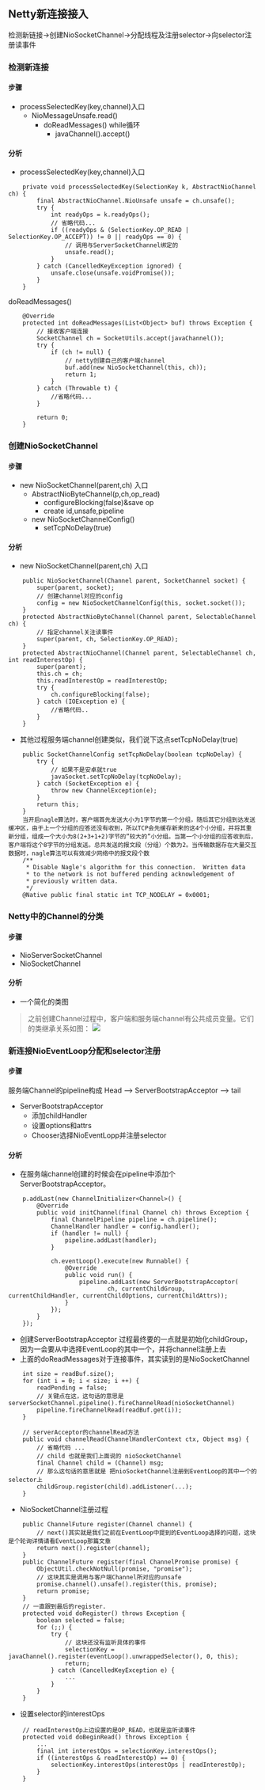 ## Netty新连接接入
检测新链接->创建NioSocketChannel->分配线程及注册selector->向selector注册读事件
### 检测新连接
#### 步骤
- processSelectedKey(key,channel)入口
  - NioMessageUnsafe.read()
    - doReadMessages() while循环
      - javaChannel().accept()  
#### 分析
- processSelectedKey(key,channel)入口
```
    private void processSelectedKey(SelectionKey k, AbstractNioChannel ch) {
        final AbstractNioChannel.NioUnsafe unsafe = ch.unsafe();
        try {
            int readyOps = k.readyOps();
            // 省略代码...
            if ((readyOps & (SelectionKey.OP_READ | SelectionKey.OP_ACCEPT)) != 0 || readyOps == 0) {
                // 调用与ServerSocketChannel绑定的
                unsafe.read();
            }
        } catch (CancelledKeyException ignored) {
            unsafe.close(unsafe.voidPromise());
        }
    }
```
doReadMessages()
```
    @Override
    protected int doReadMessages(List<Object> buf) throws Exception {
        // 接收客户端连接
        SocketChannel ch = SocketUtils.accept(javaChannel());
        try {
            if (ch != null) {
                // netty创建自己的客户端channel
                buf.add(new NioSocketChannel(this, ch));
                return 1;
            }
        } catch (Throwable t) {
            //省略代码...
        }

        return 0;
    }
```
### 创建NioSocketChannel
#### 步骤
- new NioSocketChannel(parent,ch) 入口
  - AbstractNioByteChannel(p,ch,op_read)
    - configureBlocking(false)&save op
    - create id,unsafe,pipeline
  - new NioSocketChannelConfig()
    - setTcpNoDelay(true) 
#### 分析
- new NioSocketChannel(parent,ch) 入口
```
    public NioSocketChannel(Channel parent, SocketChannel socket) {
        super(parent, socket);
        // 创建channel对应的config
        config = new NioSocketChannelConfig(this, socket.socket());
    }
    protected AbstractNioByteChannel(Channel parent, SelectableChannel ch) {
        // 指定channel关注读事件
        super(parent, ch, SelectionKey.OP_READ);
    }
    protected AbstractNioChannel(Channel parent, SelectableChannel ch, int readInterestOp) {
        super(parent);
        this.ch = ch;
        this.readInterestOp = readInterestOp;
        try {
            ch.configureBlocking(false);
        } catch (IOException e) {
            //省略代码..
        }
    }
```
- 其他过程服务端channel创建类似，我们说下这点setTcpNoDelay(true)
```
    public SocketChannelConfig setTcpNoDelay(boolean tcpNoDelay) {
        try {
            // 如果不是安卓就true
            javaSocket.setTcpNoDelay(tcpNoDelay);
        } catch (SocketException e) {
            throw new ChannelException(e);
        }
        return this;
    }
    当开启nagle算法时，客户端首先发送大小为1字节的第一个分组，随后其它分组到达发送缓冲区，由于上一个分组的应答还没有收到，所以TCP会先缓存新来的这4个小分组，并将其重新分组，组成一个大小为8(2+3+1+2)字节的”较大的”小分组。当第一个小分组的应答收到后，客户端将这个8字节的分组发送。总共发送的报文段（分组）个数为2。当传输数据存在大量交互数据时，nagle算法可以有效减少网络中的报文段个数
    /**
     * Disable Nagle's algorithm for this connection.  Written data
     * to the network is not buffered pending acknowledgement of
     * previously written data.
     */
    @Native public final static int TCP_NODELAY = 0x0001;
```
### Netty中的Channel的分类
#### 步骤
- NioServerSocketChannel
- NioSocketChannel
#### 分析
- 一个简化的类图
> 之前创建Channel过程中，客户端和服务端channel有公共成员变量。它们的类继承关系如图：
![](https://user-gold-cdn.xitu.io/2019/6/8/16b3601dc204cdd8?w=1476&h=852&f=png&s=137557)
### 新连接NioEventLoop分配和selector注册
#### 步骤
服务端Channel的pipeline构成
Head --> ServerBootstrapAcceptor --> tail
- ServerBootstrapAcceptor
  - 添加childHandler
  - 设置options和attrs
  - Chooser选择NioEventLopp并注册selector
#### 分析
- 在服务端channel创建的时候会在pipeline中添加个ServerBootstrapAcceptor。
```
    p.addLast(new ChannelInitializer<Channel>() {
        @Override
        public void initChannel(final Channel ch) throws Exception {
            final ChannelPipeline pipeline = ch.pipeline();
            ChannelHandler handler = config.handler();
            if (handler != null) {
                pipeline.addLast(handler);
            }

            ch.eventLoop().execute(new Runnable() {
                @Override
                public void run() {
                    pipeline.addLast(new ServerBootstrapAcceptor(
                            ch, currentChildGroup, currentChildHandler, currentChildOptions, currentChildAttrs));
                }
            });
        }
    });
```
- 创建ServerBootstrapAcceptor 过程最终要的一点就是初始化childGroup，因为一会要从中选择EventLoop的其中一个，并将channel注册上去
- 上面的doReadMessages对于连接事件，其实读到的是NioSocketChannel
``` 
    int size = readBuf.size();
    for (int i = 0; i < size; i ++) {
        readPending = false;
        // 关键点在这，这句话的意思是  serverSocketChannel.pipeline().fireChannelRead(nioSocketChannel)
        pipeline.fireChannelRead(readBuf.get(i));
    }

    // serverAcceptor的channelRead方法 
    public void channelRead(ChannelHandlerContext ctx, Object msg) {
        // 省略代码 ... 
        // child 也就是我们上面说的 nioSocketChannel
        final Channel child = (Channel) msg;
        // 那么这句话的意思就是 把nioSocketChannel注册到EventLoop的其中一个的selector上
        childGroup.register(child).addListener(...);
    }
```
- NioSocketChannel注册过程
```
    public ChannelFuture register(Channel channel) {
        // next()其实就是我们之前在EventLoop中提到的EventLoop选择的问题，这块是个轮询详情请看EventLoop那篇文章
        return next().register(channel);
    }
    public ChannelFuture register(final ChannelPromise promise) {
        ObjectUtil.checkNotNull(promise, "promise");
        // 这块其实是调用与客户端Channel所对应的unsafe
        promise.channel().unsafe().register(this, promise);
        return promise;
    }
    // 一直跟到最后的register.
    protected void doRegister() throws Exception {
        boolean selected = false;
        for (;;) {
            try {
                // 这块还没有监听具体的事件
                selectionKey = javaChannel().register(eventLoop().unwrappedSelector(), 0, this);
                return;
            } catch (CancelledKeyException e) {
                ...
            }
        }
    }
```
- 设置selector的interestOps
```
    // readInterestOp上边设置的是OP_READ，也就是监听读事件
    protected void doBeginRead() throws Exception {
        ...
        final int interestOps = selectionKey.interestOps();
        if ((interestOps & readInterestOp) == 0) {
            selectionKey.interestOps(interestOps | readInterestOp);
        }
    }
```